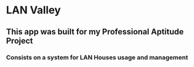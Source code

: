 # LAN Valley
## This app was built for my Professional Aptitude Project
### Consists on a system for LAN Houses usage and management
